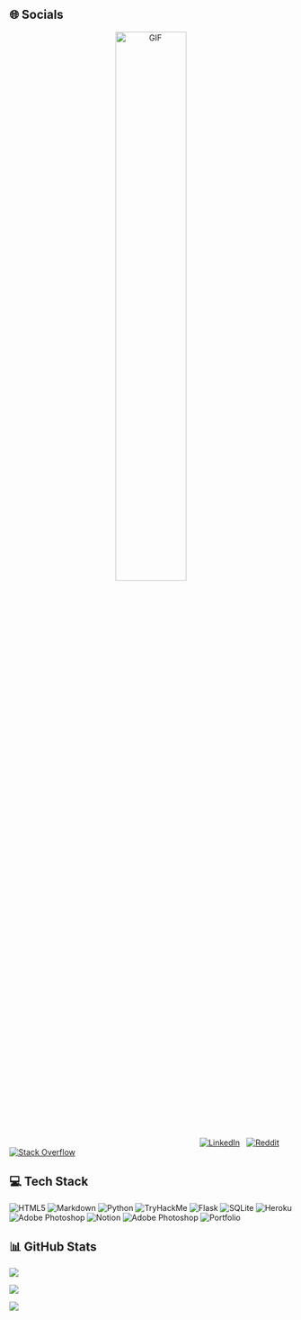 ## 🌐 Socials <br/>

<p align="center">
  <img align="mid" width="50%" alt="GIF" src="https://c.tenor.com/54mjjpuowCgAAAAC/ninjala-jane.gif"></img>
</p>

                                                                                         [![LinkedIn](https://img.shields.io/badge/LinkedIn-%230077B5.svg?logo=linkedin&logoColor=white)](https://www.linkedin.com/in/yanis-ponthou-9809511a2/)  
  [![Reddit](https://img.shields.io/badge/Reddit-%23FF4500.svg?logo=Reddit&logoColor=white)](https://www.reddit.com/user/Sinay1005)  
  [![Stack Overflow](https://img.shields.io/badge/-Stackoverflow-FE7A16?logo=stack-overflow&logoColor=white)](https://stackoverflow.com/users/18269270/sinay)



## 💻 Tech Stack

![HTML5](https://img.shields.io/badge/html5-%23E34F26.svg?style=for-the-badge&logo=html5&logoColor=white)
![Markdown](https://img.shields.io/badge/markdown-%23000000.svg?style=for-the-badge&logo=markdown&logoColor=white)
![Python](https://img.shields.io/badge/python-3670A0?style=for-the-badge&logo=python&logoColor=ffdd54)
![TryHackMe](https://img.shields.io/badge/TryHackMe-%23121011.svg?style=for-the-badge&logo=TryHackMe&logoColor=white)
![Flask](https://img.shields.io/badge/flask-%23000.svg?style=for-the-badge&logo=flask&logoColor=white)
![SQLite](https://img.shields.io/badge/sqlite-%2307405e.svg?style=for-the-badge&logo=sqlite&logoColor=white)
![Heroku](https://img.shields.io/badge/Heroku-blueviolet.svg?style=for-the-badge&logo=Heroku&logoColor=white)
![Adobe Photoshop](https://img.shields.io/badge/Adobe_Photoshop-%23E34F26?style=for-the-badge&logo=Adobe-Photoshop&logoColor=white)
![Notion](https://img.shields.io/badge/Notion-%23000000.svg?style=for-the-badge&logo=notion&logoColor=white)
![Adobe Photoshop](https://img.shields.io/badge/Adobe_Premiere_Pro-657D8B?style=for-the-badge&logo=Adobe-Premiere-Pro&logoColor=white)
![Portfolio](https://img.shields.io/badge/Portfolio-%23000000.svg?style=for-the-badge&logo=firefox&logoColor=#FF7139)


## 📊 GitHub Stats

[![](https://github-readme-stats.vercel.app/api?username=Sinay1005&show_icons=true&theme=merko)](https://github.com/anuraghazra/github-readme-stats)<br/>

![](https://github-readme-streak-stats.herokuapp.com/?user=Sinay1005&theme=merko)<br/>

![](https://github-readme-stats.vercel.app/api/top-langs/?username=Sinay1005&layout=compact&theme=merko)<br/>
